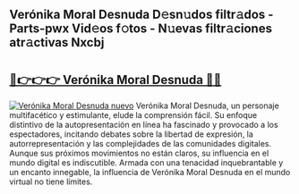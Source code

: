 ## Verónika Moral Desnuda D𝚎sn𝚞dos filtr𝚊dos - Parts-pwx Vid𝚎os f𝚘tos - N𝚞evas filtr𝚊ciones atr𝚊ctivas Nxcbj

# <h2><a href="http://mbci9d6.tromn.icu/?c=Ver%c3%b3nika+Moral+Desnuda">🔗👉👉👉 Verónika Moral Desnuda 🔗🔗</a></h2>

[![Verónika Moral Desnuda nuevo](https://i.imgur.com/pEAQMta.gif)](http://mbci9d6.tromn.icu/?c=Ver%c3%b3nika+Moral+Desnuda)
Verónika Moral Desnuda, un personaje multifacético y estimulante, elude la comprensión fácil. Su enfoque distintivo de la autopresentación en línea ha fascinado y provocado a los espectadores, incitando debates sobre la libertad de expresión, la autorrepresentación y las complejidades de las comunidades digitales. Aunque sus próximos movimientos no están claros, su influencia en el mundo digital es indiscutible. Armada con una tenacidad inquebrantable y un encanto innegable, la influencia de Verónika Moral Desnuda en el mundo virtual no tiene límites.
